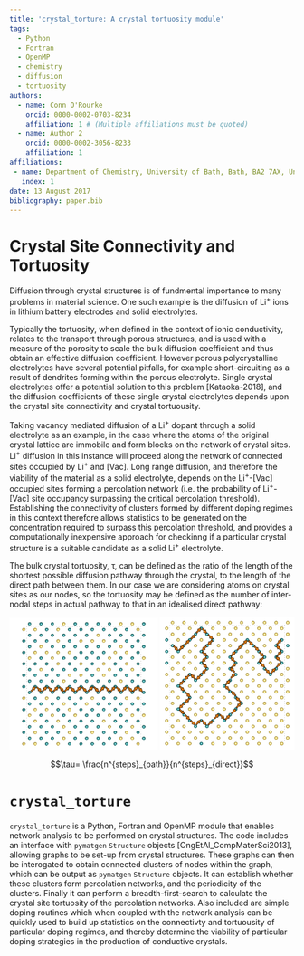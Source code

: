 ```yaml
---
title: 'crystal_torture: A crystal tortuosity module'
tags:
  - Python
  - Fortran
  - OpenMP
  - chemistry
  - diffusion
  - tortuosity
authors:
  - name: Conn O'Rourke
    orcid: 0000-0002-0703-8234
    affiliation: 1 # (Multiple affiliations must be quoted)
  - name: Author 2
    orcid: 0000-0002-3056-8233
    affiliation: 1
affiliations:
 - name: Department of Chemistry, University of Bath, Bath, BA2 7AX, United Kingdom
   index: 1
date: 13 August 2017
bibliography: paper.bib
---
```


# Crystal Site Connectivity and Tortuosity

Diffusion through crystal structures is of fundmental importance to many problems in material science. One such example is the diffusion of Li<sup>+</sup> ions in lithium battery electrodes and solid electrolytes. 

Typically the tortuosity, when defined in the context of ionic conductivity, relates to the transport through porous structures, and is used with a measure of the porosity to scale the bulk diffusion coefficient and thus obtain an effective diffusion coefficient. However porous polycrystalline electrolytes have several potential pitfalls, for example short-circuiting as a result of dendrites forming within the porous electrolyte. Single crystal electrolytes offer a potential solution to this problem [Kataoka-2018], and the diffusion coefficients of these single crystal electrolytes depends upon the crystal site connectivity and crystal tortuousity.

Taking vacancy mediated diffusion of a Li<sup>+</sup> dopant through a solid electrolyte as an example, in the case where the atoms of the original crystal lattice are immobile and form blocks on the network of crystal sites. Li<sup>+</sup> diffusion in this instance will proceed along the network of connected sites occupied by Li<sup>+</sup> and \[Vac\]. Long range diffusion, and therefore the viability of the material as a solid electrolyte, depends on the Li<sup>+</sup>-\[Vac\] occupied sites forming a percolation network (i.e. the probability of Li<sup>+</sup>-\[Vac\] site occupancy surpassing the critical percolation threshold). Establishing the connectivity of clusters formed by different doping regimes in this context therefore allows statistics to be generated on the concentration required to surpass this percolation threshold, and provides a computationally inexpensive approach for checkinng if a particular crystal structure is a suitable candidate as a solid Li<sup>+</sup> electrolyte. 

The bulk crystal tortuosity, &tau;, can be defined as the ratio of the length of the shortest possible diffusion pathway through the crystal, to the length of the direct path between them. In our case we are considering atoms on crystal sites as our nodes, so the tortuosity may be defined as the number of inter-nodal steps in actual pathway to that in an idealised direct pathway:

![Direct.](paper/Images/direct.png) ![Tortuous.](paper/Images/tortuous.png)

$$\tau= \frac{n^{steps}_{path}}{n^{steps}_{direct}}$$


# `crystal_torture`

``crystal_torture`` is a Python, Fortran and OpenMP module that enables network analysis to be performed on crystal structures. The code includes an interface with `pymatgen` `Structure` objects [OngEtAl_CompMaterSci2013], allowing graphs to be set-up from crystal structures. These graphs can then be interogated to obtain connected clusters of nodes within the graph, which can be output as `pymatgen` `Structure` objects. It can establish whether these clusters form percolation networks, and the periodicity of the clusters. Finally it can perform a breadth-first-search to calculate the crystal site tortuosity of the percolation networks. Also included are simple doping routines which when coupled with the network analysis can be quickly used to build up statistics on the connectivty and tortuousity of particular doping regimes, and thereby determine the viability of particular doping strategies in the production of conductive crystals.





 






 












